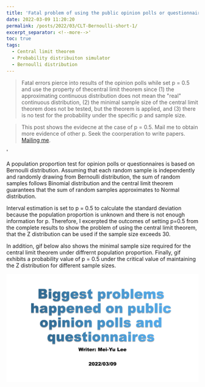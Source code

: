 ```yaml
---
title: 'Fatal problem of using the public opinion polls or questionnaires'
date: 2022-03-09 11:20:20
permalink: /posts/2022/03/CLT-Bernoulli-short-1/
excerpt_separator: <!--more-->'
toc: true
tags:
  - Central limit theorem
  - Probability distribuiton simulator
  - Bernoulli distribution
---
```


> Fatal errors pierce into results of the opinion polls while set p = 0.5 and use the property of thecentral limit theorem since (1) the approximating continuous distribution does not mean the "real" continuous distribution, (2) the minimal sample size of the central limit theorem does not be tested, but the theorem is applied, and (3) there is no test for the probability under the specific p and sample size. 

> This post shows the evidecne at the case of p = 0.5. Mail me to obtain more evidence of other p.
> Seek the coorperation to write papers. [Mailing me](mailto:mylee0989@gmail.com).


<!--more-->'

A population proportion test for opinion polls or questionnaires is based on Bernoulli distribution. Assuming that each random sample is independently and randomly drawing from Bernoulli distribution, the sum of random samples follows Binomial distribution and the central limit theorem guarantees that the sum of random samples approximates to Normal distribution.

Interval estimation is set to p = 0.5 to calculate the standard deviation because the population proportion is unknown and there is not enough information for p. Therefore, I excerpted the outcomes of setting p=0.5 from the complete results to show the problem of using the central limit theorem, that the Z distribution can be used if the sample size exceeds 30.

In addition, gif below also shows the minimal sample size required for the central limit theorem under diffrernt population proportion. Finally, gif exhibits a probability value of p = 0.5 under the critical value of maintaining the Z distribution for different sample sizes.

![](https://raw.githubusercontent.com/meiyulee/pic001/master/beroulli_distribution_polls.gif)